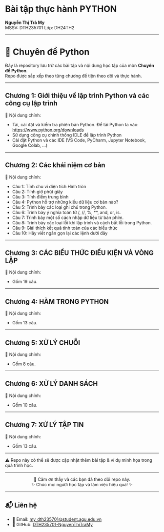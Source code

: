 <p align="center">
  <h1>Bài tập thực hành PYTHON</h1>
  <b>Nguyễn Thị Trà My</b><br>
  MSSV: DTH235701
  Lớp: DH24TH2
</p>

---

# 🐍 Chuyên đề Python

Đây là repository lưu trữ các bài tập và nội dung học tập của môn **Chuyên đề Python**.  
Repo được sắp xếp theo từng chương để tiện theo dõi và thực hành.

---

## Chương 1: Giới thiệu về lập trình Python và các công cụ lập trình
🔹 Nội dung chính:
- Tải, cài đặt và kiểm tra phiên bản Python. Để tải Python ta vào: https://www.python.org/downloads  
- Sử dụng công cụ chính thống IDLE để lập trình Python   
- Cài đặt Python và các IDE (VS Code, PyCharm, Jupyter Notebook, Google Colab, …)    

---

## Chương 2: Các khái niệm cơ bản
🔹 Nội dung chính:
- Câu 1: Tính chu vi diện tích Hình tròn   
- Câu 2: Tính giờ phút giây   
- Câu 3: Tính điểm trung bình  
- Câu 4: Python hỗ trợ những kiểu dữ liệu cơ bản nào?   
- Câu 5: Trình bày các loại ghi chú trong Python.
- Câu 6: Trình bày ý nghĩa toán tử /, //, %, **, and, or, is.
- Câu 7: Trình bày một số cách nhập dữ liệu từ bàn phím.
- Câu 8: Trình bày các loại lỗi khi lập trình và cách bắt lỗi trong Python.
- Câu 9: Giải thích kết quả tính toán của các biểu thức
- Câu 10: Hãy viết ngắn gọn lại các lệnh dưới đây  

---

## Chương 3: CÁC BIỂU THỨC ĐIỀU KIỆN VÀ VÒNG LẶP
🔹 Nội dung chính:
- Gồm 19 câu.    

---

## Chương 4: HÀM TRONG PYTHON
🔹 Nội dung chính:
- Gồm 13 câu.    

---

## Chương 5: XỬ LÝ CHUỖI
🔹 Nội dung chính:
- Gồm 8 câu.    

---

## Chương 6: XỬ LÝ DANH SÁCH
🔹 Nội dung chính:
- Gồm 10 câu.    

---

## Chương 7: XỬ LÝ TẬP TIN
🔹 Nội dung chính:
- Gồm 13 câu.    

---

⚠️ Repo này có thể sẽ được cập nhật thêm bài tập & ví dụ minh họa trong quá trình học.

---

<p align="center">
  🙏 Cảm ơn thầy và các bạn đã theo dõi repo này. <br>
  ✨ Chúc mọi người học tập và làm việc hiệu quả! ✨
</p>

---
## 📬 Liên hệ
- 📧 Email: my_dth235701@student.agu.edu.vn
- 📌 GitHub: [DTH235701-NguyenThiTraMy](https://github.com/DTH235701-NguyenThiTraMy)
